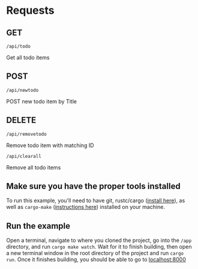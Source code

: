 # Requests
## GET
    /api/todo
Get all todo items

## POST
    /api/newtodo
POST new todo item by Title

## DELETE
    /api/removetodo
Remove todo item with matching ID

    /api/clearall
Remove all todo items

## Make sure you have the proper tools installed
To run this example, you'll need to have git, rustc/cargo ([install here](https://rustup.rs/)), as well as `cargo-make` ([instructions here](https://github.com/sagiegurari/cargo-make)) installed on your machine. 

## Run the example
Open a terminal, navigate to where you cloned the project, go into the `/app` directory, and run `cargo make watch`. Wait for it to finish building, then open a new terminal window in the root directory of the project and run `cargo run`. Once it finishes building, you should be able to go to [localhost:8000](http://localhost:8000)
